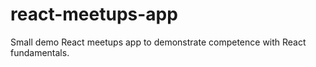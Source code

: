 # react-meetups-app
Small demo React meetups app to demonstrate competence with React fundamentals.
